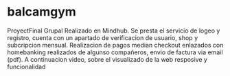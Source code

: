 # balcamgym
ProyectFinal Grupal Realizado en Mindhub. 
Se presta el servicio de logeo y registro, cuenta con un apartado de verificacion de usuario, shop y subcripcion mensual.
Realizacion de pagos median checkout enlazados con homebanking realizados de algunso compañeros, envio de factura via email (pdf).
A continuacion video, sobre el visualizado de la web resposive y funcionalidad

